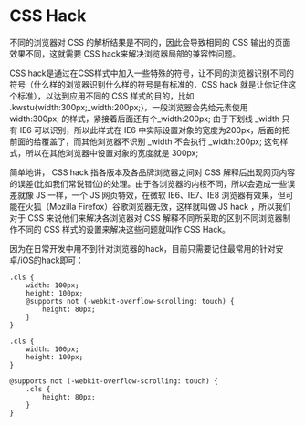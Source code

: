 # CSS Hack

不同的浏览器对 CSS 的解析结果是不同的，因此会导致相同的 CSS 输出的页面效果不同，这就需要 CSS hack来解决浏览器局部的兼容性问题。

CSS hack是通过在CSS样式中加入一些特殊的符号，让不同的浏览器识别不同的符号（什么样的浏览器识别什么样的符号是有标准的，CSS hack 就是让你记住这个标准），以达到应用不同的 CSS 样式的目的，比如 .kwstu{width:300px;_width:200px;}，一般浏览器会先给元素使用 width:300px; 的样式，紧接着后面还有个_width:200px; 由于下划线 _width 只有 IE6 可以识别，所以此样式在 IE6 中实际设置对象的宽度为200px，后面的把前面的给覆盖了，而其他浏览器不识别 _width 不会执行 _width:200px; 这句样式，所以在其他浏览器中设置对象的宽度就是 300px;

简单地讲， CSS hack 指各版本及各品牌浏览器之间对 CSS 解释后出现网页内容的误差(比如我们常说错位)的处理。由于各浏览器的内核不同，所以会造成一些误差就像 JS 一样，一个 JS 网页特效，在微软 IE6、IE7、IE8 浏览器有效果，但可能在火狐（Mozilla Firefox）谷歌浏览器无效，这样就叫做 JS hack ，所以我们对于 CSS 来说他们来解决各浏览器对 CSS 解释不同所采取的区别不同浏览器制作不同的 CSS 样式的设置来解决这些问题就叫作 CSS Hack。

因为在日常开发中用不到针对浏览器的hack，目前只需要记住最常用的针对安卓/iOS的hack即可：

```
.cls {
    width: 100px;
    height: 100px;
    @supports not (-webkit-overflow-scrolling: touch) {
        height: 80px;
    }
}

.cls {
    width: 100px;
    height: 100px;
}

@supports not (-webkit-overflow-scrolling: touch) {
    .cls {
        height: 80px;
    }
}

```